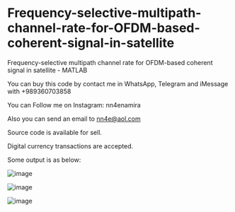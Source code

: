 # Frequency-selective-multipath-channel-rate-for-OFDM-based-coherent-signal-in-satellite
Frequency-selective multipath channel rate for OFDM-based coherent signal in satellite - MATLAB 

You can buy this code by contact me in WhatsApp, Telegram and iMessage with +989360703858

You can Follow me on Instagram: nn4enamira

Also you can send an email to nn4e@aol.com

Source code is available for sell.

Digital currency transactions are accepted.

Some output is as below:

![image](https://github.com/user-attachments/assets/7092e9a6-9ebf-4c24-892a-1db5cb60ffad)

![image](https://github.com/user-attachments/assets/c7cabc64-2f0e-489e-93f7-e36449ec25a8)

![image](https://github.com/user-attachments/assets/efbfa209-1014-4e28-a0b6-dca57232fbfc)




